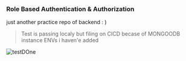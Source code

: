 ### Role Based Authentication & Authorization

just another practice repo of backend : )

> Test is passing localy but filing on CICD becase of MONGOODB instance ENVs i haven'e added

![testDOne](https://github.com/user-attachments/assets/a4a91fbd-26b5-47fb-80a3-7b3dd2924fab)
